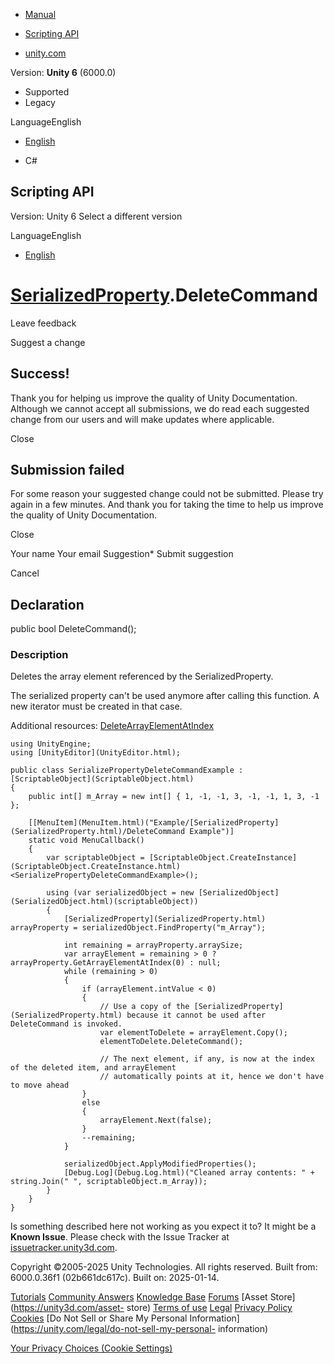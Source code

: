 [ ]()

  * [Manual](../Manual/index.html)
  * [Scripting API](../ScriptReference/index.html)

  * [unity.com](https://unity.com/)

Version: **Unity 6** (6000.0)

  * Supported
  * Legacy

LanguageEnglish

  * [English]()

  * C#

[ ](https://docs.unity3d.com)

## Scripting API

Version: Unity 6 Select a different version

LanguageEnglish

  * [English]()

#  [SerializedProperty](SerializedProperty.html).DeleteCommand

Leave feedback

Suggest a change

## Success!

Thank you for helping us improve the quality of Unity Documentation. Although
we cannot accept all submissions, we do read each suggested change from our
users and will make updates where applicable.

Close

## Submission failed

For some reason your suggested change could not be submitted. Please <a>try
again</a> in a few minutes. And thank you for taking the time to help us
improve the quality of Unity Documentation.

Close

Your name Your email Suggestion* Submit suggestion

Cancel

[ ]()

## Declaration

public bool DeleteCommand();

### Description

Deletes the array element referenced by the SerializedProperty.

The serialized property can't be used anymore after calling this function. A
new iterator must be created in that case.  
  
Additional resources:
[DeleteArrayElementAtIndex](SerializedProperty.DeleteArrayElementAtIndex.html)

    
    
    using UnityEngine;
    using [UnityEditor](UnityEditor.html);  
      
    public class SerializePropertyDeleteCommandExample : [ScriptableObject](ScriptableObject.html)
    {
        public int[] m_Array = new int[] { 1, -1, -1, 3, -1, -1, 1, 3, -1 };  
      
        [[MenuItem](MenuItem.html)("Example/[SerializedProperty](SerializedProperty.html)/DeleteCommand Example")]
        static void MenuCallback()
        {
            var scriptableObject = [ScriptableObject.CreateInstance](ScriptableObject.CreateInstance.html)<SerializePropertyDeleteCommandExample>();  
      
            using (var serializedObject = new [SerializedObject](SerializedObject.html)(scriptableObject))
            {
                [SerializedProperty](SerializedProperty.html) arrayProperty = serializedObject.FindProperty("m_Array");  
      
                int remaining = arrayProperty.arraySize;
                var arrayElement = remaining > 0 ? arrayProperty.GetArrayElementAtIndex(0) : null;
                while (remaining > 0)
                {
                    if (arrayElement.intValue < 0)
                    {
                        // Use a copy of the [SerializedProperty](SerializedProperty.html) because it cannot be used after DeleteCommand is invoked.
                        var elementToDelete = arrayElement.Copy();
                        elementToDelete.DeleteCommand();  
      
                        // The next element, if any, is now at the index of the deleted item, and arrayElement
                        // automatically points at it, hence we don't have to move ahead
                    }
                    else
                    {
                        arrayElement.Next(false);
                    }
                    --remaining;
                }  
      
                serializedObject.ApplyModifiedProperties();
                [Debug.Log](Debug.Log.html)("Cleaned array contents: " + string.Join(" ", scriptableObject.m_Array));
            }
        }
    }
    

Is something described here not working as you expect it to? It might be a
**Known Issue**. Please check with the Issue Tracker at
[issuetracker.unity3d.com](https://issuetracker.unity3d.com).

Copyright ©2005-2025 Unity Technologies. All rights reserved. Built from:
6000.0.36f1 (02b661dc617c). Built on: 2025-01-14.

[Tutorials](https://unity3d.com/learn) [Community
Answers](https://answers.unity3d.com) [Knowledge
Base](https://support.unity3d.com/hc/en-us)
[Forums](https://forum.unity3d.com) [Asset Store](https://unity3d.com/asset-
store) [Terms of use](https://docs.unity3d.com/Manual/TermsOfUse.html)
[Legal](https://unity.com/legal) [Privacy
Policy](https://unity.com/legal/privacy-policy)
[Cookies](https://unity.com/legal/cookie-policy) [Do Not Sell or Share My
Personal Information](https://unity.com/legal/do-not-sell-my-personal-
information)

[Your Privacy Choices (Cookie Settings)](javascript:void\(0\);)

